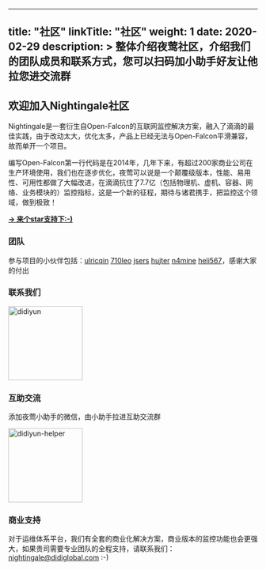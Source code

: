
---
title: "社区"
linkTitle: "社区"
weight: 1
date: 2020-02-29
description: >
  整体介绍夜莺社区，介绍我们的团队成员和联系方式，您可以扫码加小助手好友让他拉您进交流群
---

## 欢迎加入Nightingale社区

Nightingale是一套衍生自Open-Falcon的互联网监控解决方案，融入了滴滴的最佳实践，由于改动太大，优化太多，产品上已经无法与Open-Falcon平滑兼容，故而单开一个项目。

编写Open-Falcon第一行代码是在2014年，几年下来，有超过200家商业公司在生产环境使用，我们也在逐步优化，夜莺可以说是一个颠覆级版本，性能、易用性、可用性都做了大幅改进，在滴滴抗住了7.7亿（包括物理机、虚机、容器、网络、业务模块的）监控指标，这是一个新的征程，期待与诸君携手，把监控这个领域，做到极致！

**[-> 来个star支持下:-)](https://github.com/didi/nightingale)**

### 团队

参与项目的小伙伴包括：[ulricqin](https://github.com/ulricqin) [710leo](https://github.com/710leo) [jsers](https://github.com/jsers) [hujter](https://github.com/hujter) [n4mine](https://github.com/n4mine) [heli567](https://github.com/heli567)，感谢大家的付出

### 联系我们

<img src="https://s3-gz01.didistatic.com/n9e-pub/image/didiyun-wechat.jpg" width="150" alt="didiyun"/>

### 互助交流

添加夜莺小助手的微信，由小助手拉进互助交流群

<img src="https://s3-gz01.didistatic.com/n9e-pub/image/n9e-invite.png" width="150" alt="didiyun-helper"/>


### 商业支持

对于运维体系平台，我们有全套的商业化解决方案，商业版本的监控功能也会更强大，如果贵司需要专业团队的全程支持，请联系我们：<nightingale@didiglobal.com> :-)
